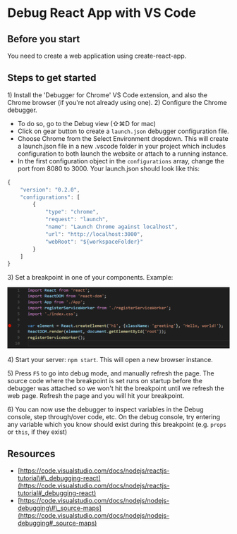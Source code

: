 # Debug React App with VS Code

## Before you start

You need to create a web application using create-react-app.

## Steps to get started

1\) Install the 'Debugger for Chrome' VS Code extension, and also the Chrome browser \(if you're not already using one\). 2\) Configure the Chrome debugger.

* To do so, go to the Debug view \(⇧⌘D for mac\)
* Click on gear button to create a `launch.json` debugger configuration file.
* Choose Chrome from the Select Environment dropdown. This will create a launch.json file in a new .vscode folder in your project which includes configuration to both launch the website or attach to a running instance.
* In the first configuration object in the `configurations` array, change the port from 8080 to 3000. Your launch.json should look like this:

```javascript
{
    "version": "0.2.0",
    "configurations": [
        {
            "type": "chrome",
            "request": "launch",
            "name": "Launch Chrome against localhost",
            "url": "http://localhost:3000",
            "webRoot": "${workspaceFolder}"
        }
    ]
}
```

3\) Set a breakpoint in one of your components. Example:

![](../.gitbook/assets/react_breakpoint.png)

4\) Start your server: `npm start`. This will open a new browser instance.

5\) Press `F5` to go into debug mode, and manually refresh the page. The source code where the breakpoint is set runs on startup before the debugger was attached so we won't hit the breakpoint until we refresh the web page. Refresh the page and you will hit your breakpoint.

6\) You can now use the debugger to inspect variables in the Debug console, step through/over code, etc. On the debug console, try entering any variable which you know should exist during this breakpoint \(e.g. `props` or `this`, if they exist\)

## Resources

* [https://code.visualstudio.com/docs/nodejs/reactjs-tutorial\#\_debugging-react](https://code.visualstudio.com/docs/nodejs/reactjs-tutorial#_debugging-react)
* [https://code.visualstudio.com/docs/nodejs/nodejs-debugging\#\_source-maps](https://code.visualstudio.com/docs/nodejs/nodejs-debugging#_source-maps)

